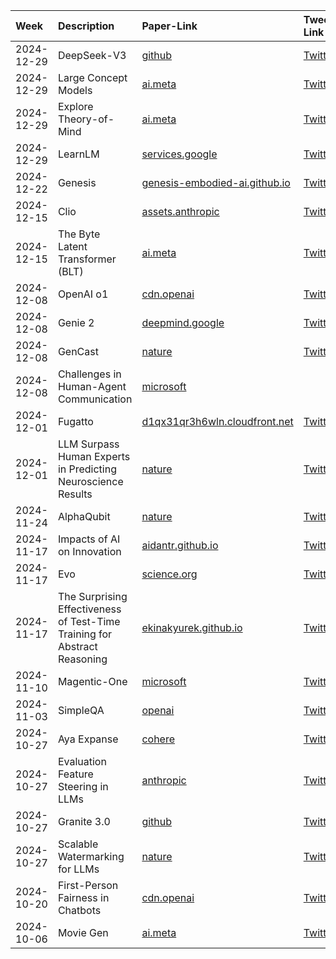| Week       | Description                                                               | Paper-Link                                                                                                                                           | Tweet-Link                                                          | Other-Links   |
|:-----------|:--------------------------------------------------------------------------|:-----------------------------------------------------------------------------------------------------------------------------------------------------|:--------------------------------------------------------------------|:--------------|
| 2024-12-29 | DeepSeek-V3                                                               | [github](https://github.com/deepseek-ai/DeepSeek-V3/blob/main/DeepSeek_V3.pdf)                                                                       | [Twitter](https://x.com/deepseek_ai/status/1872242657348710721)     |               |
| 2024-12-29 | Large Concept Models                                                      | [ai.meta](https://ai.meta.com/research/publications/large-concept-models-language-modeling-in-a-sentence-representation-space)                       | [Twitter](https://x.com/AIatMeta/status/1871263650935365759)        |               |
| 2024-12-29 | Explore Theory-of-Mind                                                    | [ai.meta](https://ai.meta.com/research/publications/explore-theory-of-mind-program-guided-adversarial-data-generation-for-theory-of-mind-reasoning/) | [Twitter](https://x.com/AIatMeta/status/1869457933727416375)        |               |
| 2024-12-29 | LearnLM                                                                   | [services.google](https://services.google.com/fh/files/misc/improving-gemini-for-education_v7.pdf)                                                   | [Twitter](https://x.com/Google/status/1869798188233699346)          |               |
| 2024-12-22 | Genesis                                                                   | [genesis-embodied-ai.github.io](https://genesis-embodied-ai.github.io/)                                                                              | [Twitter](https://x.com/zhou_xian_/status/1869511650782658846)      |               |
| 2024-12-15 | Clio                                                                      | [assets.anthropic](https://assets.anthropic.com/m/7e1ab885d1b24176/original/Clio-Privacy-Preserving-Insights-into-Real-World-AI-Use.pdf)             | [Twitter](https://x.com/AnthropicAI/status/1867325190352576780)     |               |
| 2024-12-15 | The Byte Latent Transformer (BLT)                                         | [ai.meta](https://ai.meta.com/research/publications/byte-latent-transformer-patches-scale-better-than-tokens/)                                       | [Twitter](https://x.com/ArtidoroPagnoni/status/1867601413741981804) |               |
| 2024-12-08 | OpenAI o1                                                                 | [cdn.openai](https://cdn.openai.com/o1-system-card-20241205.pdf)                                                                                     | [Twitter](https://x.com/OpenAI/status/1864729936847868192)          |               |
| 2024-12-08 | Genie 2                                                                   | [deepmind.google](https://deepmind.google/discover/blog/genie-2-a-large-scale-foundation-world-model)                                                | [Twitter](https://x.com/GoogleDeepMind/status/1864367798132039836)  |               |
| 2024-12-08 | GenCast                                                                   | [nature](https://www.nature.com/articles/s41586-024-08252-9)                                                                                         | [Twitter](https://x.com/GoogleDeepMind/status/1864340994965098513)  |               |
| 2024-12-08 | Challenges in Human-Agent Communication                                   | [microsoft](https://www.microsoft.com/en-us/research/uploads/prod/2024/12/HCAI_Agents.pdf)                                                           |                                                                     |               |
| 2024-12-01 | Fugatto                                                                   | [d1qx31qr3h6wln.cloudfront.net](https://d1qx31qr3h6wln.cloudfront.net/publications/FUGATTO.pdf)                                                      | [Twitter](https://x.com/NVIDIAAIDev/status/1861052624352825383)     |               |
| 2024-12-01 | LLM Surpass Human Experts in Predicting Neuroscience Results              | [nature](https://www.nature.com/articles/s41562-024-02046-9)                                                                                         | [Twitter](https://x.com/omarsar0/status/1861781028291190887)        |               |
| 2024-11-24 | AlphaQubit                                                                | [nature](https://www.nature.com/articles/s41586-024-08148-8)                                                                                         | [Twitter](https://x.com/GoogleDeepMind/status/1859273133234192598)  |               |
| 2024-11-17 | Impacts of AI on Innovation                                               | [aidantr.github.io](https://aidantr.github.io/files/AI_innovation.pdf)                                                                               | [Twitter](https://x.com/omarsar0/status/1856424446720127024)        |               |
| 2024-11-17 | Evo                                                                       | [science.org](https://www.science.org/doi/10.1126/science.ado9336)                                                                                   | [Twitter](https://x.com/arcinstitute/status/1857138107038187945)    |               |
| 2024-11-17 | The Surprising Effectiveness of Test-Time Training for Abstract Reasoning | [ekinakyurek.github.io](https://ekinakyurek.github.io/papers/ttt.pdf)                                                                                | [Twitter](https://x.com/akyurekekin/status/1855680785715478546)     |               |
| 2024-11-10 | Magentic-One                                                              | [microsoft](https://www.microsoft.com/en-us/research/publication/magentic-one-a-generalist-multi-agent-system-for-solving-complex-tasks/)            | [Twitter](https://x.com/omarsar0/status/1854910759232585786)        |               |
| 2024-11-03 | SimpleQA                                                                  | [openai](https://openai.com/index/introducing-simpleqa/)                                                                                             | [Twitter](https://x.com/OpenAI/status/1851680760539025639)          |               |
| 2024-10-27 | Aya Expanse                                                               | [cohere](https://cohere.com/blog/aya-expanse-connecting-our-world)                                                                                   | [Twitter](https://x.com/CohereForAI/status/1849435983449587796)     |               |
| 2024-10-27 | Evaluation Feature Steering in LLMs                                       | [anthropic](https://www.anthropic.com/research/evaluating-feature-steering)                                                                          | [Twitter](https://x.com/AnthropicAI/status/1849840131412296039)     |               |
| 2024-10-27 | Granite 3.0                                                               | [github](https://github.com/ibm-granite/granite-3.0-language-models/blob/main/paper.pdf)                                                             | [Twitter](https://x.com/omarsar0/status/1848404138641527105)        |               |
| 2024-10-27 | Scalable Watermarking for LLMs                                            | [nature](https://www.nature.com/articles/s41586-024-08025-4)                                                                                         | [Twitter](https://x.com/GoogleDeepMind/status/1849110263871529114)  |               |
| 2024-10-20 | First-Person Fairness in Chatbots                                         | [cdn.openai](https://cdn.openai.com/papers/first-person-fairness-in-chatbots.pdf)                                                                    | [Twitter](https://x.com/OpenAINewsroom/status/1846238809991925838)  |               |
| 2024-10-06 | Movie Gen                                                                 | [ai.meta](https://ai.meta.com/static-resource/movie-gen-research-paper)                                                                              | [Twitter](https://x.com/AIatMeta/status/1842188252541043075)        |               |